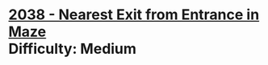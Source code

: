 # [2038 - Nearest Exit from Entrance in Maze](https://leetcode.com/problems/nearest-exit-from-entrance-in-maze/) </br> Difficulty: Medium